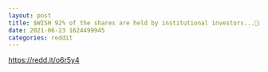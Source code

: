 ```yaml
--- 
layout: post 
title: $WISH 92% of the shares are held by institutional investors...🚀🌕 
date: 2021-06-23 1624499945 
categories: reddit 
--- 
```

https://redd.it/o6r5y4
